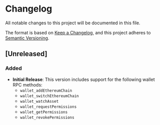 # Changelog

All notable changes to this project will be documented in this file.

The format is based on [Keep a Changelog](https://keepachangelog.com/en/1.0.0/),
and this project adheres to [Semantic Versioning](https://semver.org/spec/v2.0.0.html).

<!-- EXAMPLE

## [1.0.0]

### Added

- I've added feature XY (#1000)

### Changed

- I've cleaned up XY (#1000)

### Deprecated

- I've deprecated XY (#1000)

### Removed

- I've removed XY (#1000)

### Fixed

- I've fixed XY (#1000)

### Security

- I've improved the security in XY (#1000)

-->

## [Unreleased]

### Added

- **Initial Release**: This version includes support for the following wallet RPC methods:
  - `wallet_addEthereumChain`
  - `wallet_switchEthereumChain`
  - `wallet_watchAsset`
  - `wallet_requestPermissions`
  - `wallet_getPermissions`
  - `wallet_revokePermissions`
